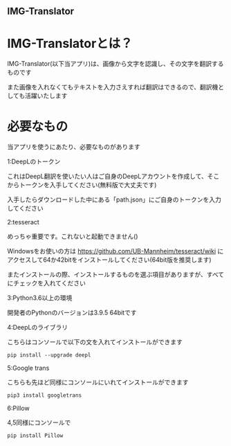 ## IMG-Translator

# IMG-Translatorとは？
IMG-Translator(以下当アプリ)は、画像から文字を認識し、その文字を翻訳するものです

また画像を入れなくてもテキストを入力さえすれば翻訳はできるので、翻訳機としても活躍いたします

# 必要なもの
当アプリを使うにあたり、必要なものがあります

1:DeepLのトークン

これはDeepL翻訳を使いたい人はご自身のDeepLアカウントを作成して、そこからトークンを入手してください(無料版で大丈夫です)

入手したらダウンロードした中にある「path.json」にご自身のトークンを入力してください

2:tesseract 

めっちゃ重要です。これないと起動できません()

Windowsをお使いの方は https://github.com/UB-Mannheim/tesseract/wiki にアクセスして64か42bitをインストールしてください(64bit版を推奨します)

またインストールの際、インストールするものを選ぶ項目がありますが、すべてにチェックを入れてください

3:Python3.6以上の環境

開発者のPythonのバージョンは3.9.5 64bitです

4:DeepLのライブラリ

こちらはコンソールで以下の文を入れてインストールができます
```
pip install --upgrade deepl
```

5:Google trans

こちらも先ほど同様にコンソールにいれてインストールができます
```
pip3 install googletrans
```

6:Pillow

4,5同様にコンソールで
```
pip install Pillow

```

